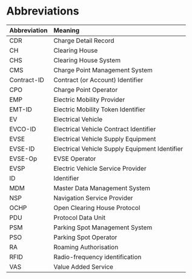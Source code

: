 # Abbreviations

| Abbreviation |                    Meaning                     |
| :----------- | :--------------------------------------------- |
| CDR          | Charge Detail Record                           |
| CH           | Clearing House                                 |
| CHS          | Clearing House System                          |
| CMS          | Charge Point Management System                 |
| Contract-ID  | Contract (or Account) Identifier               |
| CPO          | Charge Point Operator                          |
| EMP          | Electric Mobility Provider                     |
| EMT-ID       | Electric Mobility Token Identifier             |
| EV           | Electrical Vehicle                             |
| EVCO-ID      | Electrical Vehicle Contract Identifier         |
| EVSE         | Electrical Vehicle Supply Equipment            |
| EVSE-ID      | Electrical Vehicle Supply Equipment Identifier |
| EVSE-Op      | EVSE Operator                                  |
| EVSP         | Electric Vehicle Service Provider              |
| ID           | Identifier                                     |
| MDM          | Master Data Management System                  |
| NSP          | Navigation Service Provider                    |
| OCHP         | Open Clearing House Protocol                   |
| PDU          | Protocol Data Unit                             |
| PSM          | Parking Spot Management System                 |
| PSO          | Parking Spot Operator                          |
| RA           | Roaming Authorisation                          |
| RFID         | Radio-frequency identification                 |
| VAS          | Value Added Service                            |
